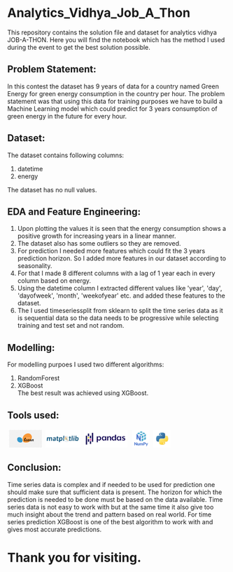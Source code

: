 # Analytics_Vidhya_Job_A_Thon

This repository contains the solution file and dataset for analytics vidhya JOB-A-THON. Here you will find the notebook which has the method I used during the event to get the best solution possible.<br>

## Problem Statement:<br>
In this contest the dataset has 9 years of data for a country named Green Energy for green energy consumption in the country per hour. The problem statement was that using this data for training purposes we have to build a Machine Learning model which could predict for 3 years consumption of green energy in the future for every hour.

## Dataset:<br>
The dataset contains following columns:<br>
1. datetime<br>
2. energy<br>

The dataset has no null values.

## EDA and Feature Engineering:<br>
1. Upon plotting the values it is seen that the energy consumption shows a positive growth for increasing years in a linear manner.<br>
2. The dataset also has some outliers so they are removed.<br>
3. For prediction I needed more features which could fit the 3 years prediction horizon. So I added more features in our dataset according to seasonality.<br>
4. For that I made 8 different columns with a lag of 1 year each in every column based on energy.<br>
5. Using the datetime column I extracted different values like 'year', 'day', 'dayofweek', 'month', 'weekofyear' etc. and added these features to the dataset.<br>
6. The I used timeseriessplit from sklearn to split the time series data as it is sequential data so the data needs to be progressive while selecting training and test set and not random.<br>

## Modelling:<br>

For modelling purpoes I used two different algorithms:<br>
1. RandomForest<br>
2. XGBoost<br>
The best result was achieved using XGBoost.

## Tools used:<br>
<img src="https://github.com/zmwaris1/logos/blob/main/png-clipart-scikit-learn-python-scikit-logo-brand-learning-text-computer.png" alt="sickit-learn" height="40" style="vertical-align:top; margin:4px"><img src="https://github.com/zmwaris1/logos/blob/main/tutorial_matplotlib.png" alt="matplotlib" height="40" style="vertical-align:top; margin:4px"><img src="https://github.com/zmwaris1/logos/blob/main/Pandas_logo.svg.png" alt="Pandas" height="40" style="vertical-align:top; margin:4px">
<img src="https://github.com/zmwaris1/logos/blob/main/105040771-43887300-5a88-11eb-9f01-bee100b9ef22.png" alt="Numpy" height="40" style="vertical-align:top; margin:4px"><img src="https://raw.githubusercontent.com/github/explore/80688e429a7d4ef2fca1e82350fe8e3517d3494d/topics/python/python.png" alt="Python" height="40" style="vertical-align:top; margin:4px">

## Conclusion:<br>
Time series data is complex and if needed to be used for prediction one should make sure that sufficient data is present. The horizon for which the prediction is needed to be done must be based on the data available. Time series data is not easy to work with but at the same time it also give too much insight about the trend and pattern based on real world. For time series prediction XGBoost is one of the best algorithm to work with and gives most accurate predictions.

# Thank you for visiting.

